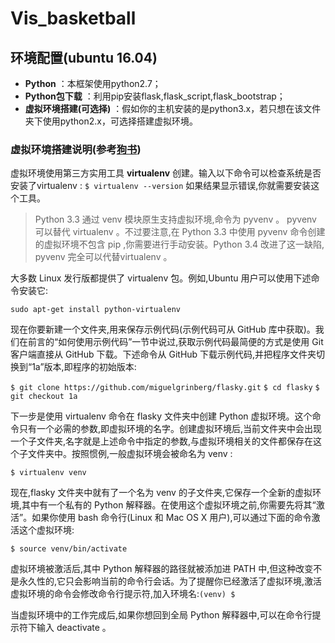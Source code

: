 # Vis_basketball
## 环境配置(ubuntu 16.04)
- **Python** ：本框架使用python2.7；
- **Python包下载** ：利用pip安装flask,flask_script,flask_bootstrap；
- **虚拟环境搭建(可选择)** ：假如你的主机安装的是python3.x，若只想在该文件夹下使用python2.x，可选择搭建虚拟环境。

### 虚拟环境搭建说明(参考[狗书](http://pan.baidu.com/s/1misgQbI))
虚拟环境使用第三方实用工具 **virtualenv** 创建。输入以下命令可以检查系统是否安装了virtualenv :
`$ virtualenv --version`
如果结果显示错误,你就需要安装这个工具。
>Python 3.3 通过 venv 模块原生支持虚拟环境,命令为 pyvenv 。 pyvenv 可以替代 virtualenv 。不过要注意,在 Python 3.3 中使用 pyvenv 命令创建的虚拟环境不包含 pip ,你需要进行手动安装。Python 3.4 改进了这一缺陷, pyvenv 完全可以代替virtualenv 。

大多数 Linux 发行版都提供了 virtualenv 包。例如,Ubuntu 用户可以使用下述命令安装它:

`sudo apt-get install python-virtualenv`

现在你要新建一个文件夹,用来保存示例代码(示例代码可从 GitHub 库中获取)。我们在前言的“如何使用示例代码”一节中说过,获取示例代码最简便的方式是使用 Git 客户端直接从 GitHub 下载。下述命令从 GitHub 下载示例代码,并把程序文件夹切换到“1a”版本,即程序的初始版本:

`$ git clone https://github.com/miguelgrinberg/flasky.git`
`$ cd flasky`
`$ git checkout 1a`

下一步是使用 virtualenv 命令在 flasky 文件夹中创建 Python 虚拟环境。这个命令只有一个必需的参数,即虚拟环境的名字。创建虚拟环境后,当前文件夹中会出现一个子文件夹,名字就是上述命令中指定的参数,与虚拟环境相关的文件都保存在这个子文件夹中。按照惯例,一般虚拟环境会被命名为 venv :

`$ virtualenv venv`

现在,flasky 文件夹中就有了一个名为 venv 的子文件夹,它保存一个全新的虚拟环境,其中有一个私有的 Python 解释器。在使用这个虚拟环境之前,你需要先将其“激活”。如果你使用 bash 命令行(Linux 和 Mac OS X 用户),可以通过下面的命令激活这个虚拟环境:

`$ source venv/bin/activate`

虚拟环境被激活后,其中 Python 解释器的路径就被添加进 PATH 中,但这种改变不是永久性的,它只会影响当前的命令行会话。为了提醒你已经激活了虚拟环境,激活虚拟环境的命令会修改命令行提示符,加入环境名:`(venv) $`

当虚拟环境中的工作完成后,如果你想回到全局 Python 解释器中,可以在命令行提示符下输入 deactivate 。
